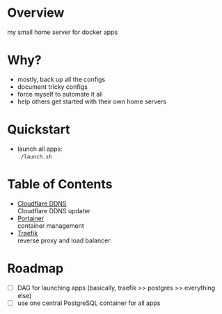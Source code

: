 # Overview
my small home server for docker apps

# Why?
* mostly, back up all the configs
* document tricky configs
* force myself to automate it all
* help others get started with their own home servers

# Quickstart
* launch all apps:<br>
`./launch.sh`

# Table of Contents
* [Cloudflare DDNS](/cloudflare-ddns)<br>Cloudflare DDNS updater
* [Portainer](/portainer)<br>container management
* [Traefik](/traefik)<br>reverse proxy and load balancer

# Roadmap
* [ ] DAG for launching apps (basically, traefik >> postgres >> everything else)
* [ ] use one central PostgreSQL container for all apps